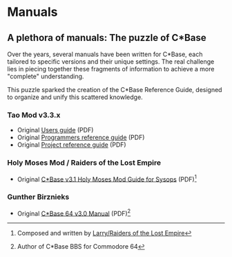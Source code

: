 # Manuals

## A plethora of manuals: The puzzle of C\*Base

Over the years, several manuals have been written for C\*Base, each tailored to specific versions and their unique settings. The real challenge lies in piecing together these fragments of information to achieve a more "complete" understanding.

This puzzle sparked the creation of the C\*Base Reference Guide, designed to organize and unify this scattered knowledge.

### Tao Mod v3.3.x
- Original [Users guide](manuals/CBase_v3.3_User_Guide.pdf) (PDF)
- Original [Programmers reference guide](manuals/CBase_v3.3_Programmers_Reference_Guide.pdf) (PDF)
- Original [Project reference guide](manuals/CBase_v3.3_Project_Reference_Guide.pdf) (PDF)

### Holy Moses Mod / Raiders of the Lost Empire
- Original [C*Base v3.1 Holy Moses Mod Guide for Sysops](manuals/CBase_v3.1_Holy_Moses_Mod_Guide_For_Sysops.pdf) (PDF)[^1]


### Gunther Birznieks
- Original [C\*Base 64 v3.0 Manual](manuals/CBase_v3.0_Manual.pdf) (PDF)[^2]

[^1]: Composed and written by [Larry/Raiders of the Lost Empire](https://csdb.dk/scener/?id=7207)
[^2]: Author of C\*Base BBS for Commodore 64
